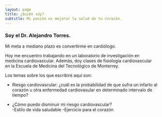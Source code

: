```yaml
---
layout: page
title: ¿Quién soy?
subtitle: Mi pasión es mejorar la salud de tu corazón.
---
```


### Soy el Dr. Alejandro Torres.  
Mi meta a mediano plazo es convertirme en cardiólogo.  

Hoy me encuentro trabajando en un laboratorio de investigación en medicina cardiovascular. Además, doy clases de fisiología cardiovascular en la Escuela de Medicina del Tecnológico de Monterrey.

Los temas sobre los que escribiré aquí son:

- Riesgo cardiovascular: ¿cuál es la probabilidad de que sufra un infarto al corazón u otra enfermedad cardiovasular en determinado intervalo de tiempo?

- ¿Cómo puedo disminuir mi riesgo cardiovascular?  
 -Estilo de vida saludable
 -Ejercicio para el corazón
 
